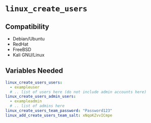# `linux_create_users`

## Compatibility

- Debian/Ubuntu
- RedHat
- FreeBSD
- Kali GNU/Linux

## Variables Needed

```yml
linux_create_users_users:
  - exampleuser
  # .. list of users here (do not include admin accounts here)
linux_create_users_admin_users:
  - exampleadmin
  # .. list of admins here
linux_create_users_team_password: "Password123"
linux_add_create_users_team_salt: xNqoKZvvICmpe
```
